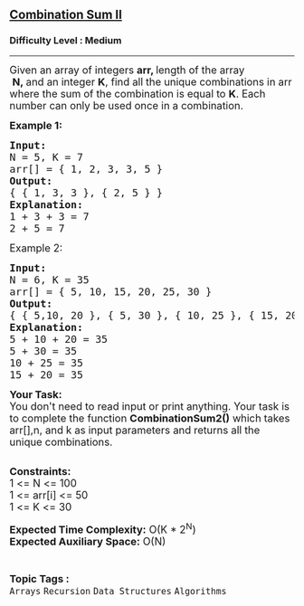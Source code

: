 <h2><a href="https://practice.geeksforgeeks.org/problems/combination-sum-ii-1664263832/0">Combination Sum II</a></h2><h3>Difficulty Level : Medium</h3><hr><div class="problems_problem_content__Xm_eO"><p><span style="font-size:18px">Given an array of integers <strong>arr, </strong>length of the array &nbsp;<strong>N,&nbsp;</strong>and&nbsp;an integer <strong>K</strong>, find all the unique combinations in arr where the sum of the combination is equal to <strong>K</strong>. Each number can only be used once in a combination.</span></p>

<p><strong><span style="font-size:18px">Example 1:</span></strong></p>

<pre><span style="font-size:18px"><strong>Input:</strong> </span>
<span style="font-size:18px">N = 5, K = 7</span>
<span style="font-size:18px">arr[] = { 1, 2, 3, 3, 5 }</span>
<strong><span style="font-size:18px">Output:</span></strong>
<span style="font-size:18px">{ { 1, 3, 3 }, { 2, 5 } }</span>
<strong><span style="font-size:18px">Explanation:</span></strong>
<span style="font-size:18px">1 + 3 + 3 = 7</span>
<span style="font-size:18px">2 + 5 = 7</span></pre>

<p><span style="font-size:18px">Example 2:</span></p>

<pre><span style="font-size:18px"><strong>Input:</strong></span>
<span style="font-size:18px">N = 6, K = 35</span>
<span style="font-size:18px">arr[] = { 5, 10, 15, 20, 25, 30 }</span>
<strong><span style="font-size:18px">Output:</span></strong>
<span style="font-size:18px">{ { 5,10, 20 }, { 5, 30 }, { 10, 25 }, { 15, 20 } }</span>
<strong><span style="font-size:18px">Explanation:</span></strong>
<span style="font-size:18px">5 + 10 + 20 = 35</span>
<span style="font-size:18px">5 + 30 = 35</span>
<span style="font-size:18px">10 + 25 = 35</span>
<span style="font-size:18px">15 + 20 = 35</span>
</pre>

<p><span style="font-size:18px"><strong>Your Task:</strong><br>
You don't need to read input or print anything. Your task is to complete the function <strong>CombinationSum2()</strong> which takes arr[],n, and k as input parameters and returns all the unique combinations.</span><br>
&nbsp;</p>

<p><strong><span style="font-size:18px">Constraints:</span></strong><br>
<span style="font-size:18px">1 &lt;= N &lt;= 100<br>
1 &lt;= arr[i] &lt;= 50<br>
1 &lt;= K &lt;= 30</span></p>

<p><span style="font-size:18px"><strong>Expected Time Complexity:</strong>&nbsp;O(K * 2<sup>N</sup>)<br>
<strong>Expected Auxiliary Space:</strong>&nbsp;O(N)</span></p>
</div><br><p><span style=font-size:18px><strong>Topic Tags : </strong><br><code>Arrays</code>&nbsp;<code>Recursion</code>&nbsp;<code>Data Structures</code>&nbsp;<code>Algorithms</code>&nbsp;